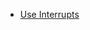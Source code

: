 * [Use Interrupts](https://docs.espressif.com/projects/esp-idf/en/latest/esp32/api-reference/peripherals/uart.html#uart-api-using-interrupts)